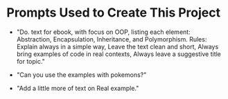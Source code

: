# Prompts Used to Create This Project

- "Do. text for ebook, with focus on OOP, listing each element: Abstraction, Encapsulation, Inheritance, and Polymorphism. Rules: Explain always in a simple way, Leave the text clean and short, Always bring examples of code in real contexts, Always leave a suggestive title for topic."

- "Can you use the examples with pokemons?"

- "Add a little more of text on Real example."
